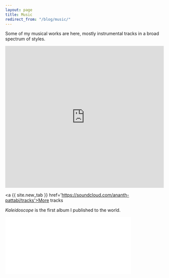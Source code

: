 ```yaml
---
layout: page
title: Music
redirect_from: "/blog/music/"
---
```


Some of my musical works are here, mostly instrumental tracks in a broad spectrum of styles.

<iframe width="100%" height="450" scrolling="no" frameborder="no" src="https://w.soundcloud.com/player/?url=https%3A//api.soundcloud.com/playlists/337319561&amp;color=ff9900&amp;auto_play=false&amp;hide_related=false&amp;show_comments=true&amp;show_user=true&amp;show_reposts=false"></iframe>

<a {{ site.new_tab }} href='https://soundcloud.com/ananth-pattabi/tracks'>More tracks</a>

*Kaleidoscope* is the first album I published to the world.

<iframe id="widget" scrolling="no" frameborder="0" width="400" height="180" style="width: 400px; height: 180px;" src="//widgets.jamendo.com/v3/artist/4126?autoplay=0&layout=standard&manualWidth=400&width=400&theme=light&highlight=3&tracklist=0&tracklist_n=3&embedCode="></iframe>

